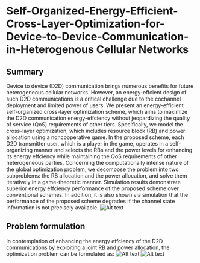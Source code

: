 # Self-Organized-Energy-Efficient-Cross-Layer-Optimization-for-Device-to-Device-Communication-in-Heterogenous Cellular Networks
## Summary
Device to device (D2D) communication brings numerous benefits for future heterogeneous cellular networks. However, an energy-effcient design of such D2D communications is a critical challenge due to the cochannel deployment and limited power of users. We present an energy-efficient self-organized cross-layer optimization scheme, which aims to maximize the D2D communication energy-effciency without jeopardizing the quality of service (QoS) requirements of other tiers. Specifically, we model the cross-layer optimization, which includes resource block (RB) and power allocation using a noncooperative game. In the proposed scheme, each D2D transmitter user, which is a player in the game, operates in a self-organizing manner and selects the RBs and the power levels for enhancing its energy effciency while maintaining the QoS requirements of other heterogeneous parties. Concerning the computationally intense nature of the global optimization problem, we decompose the problem into two subproblems: the RB allocation and the power allocation, and solve them iteratively in a game-theoretic manner. Simulation results demonstrate superior energy effciency performance of the proposed scheme over conventional schemes. In addition, it is also shown via simulation that the performance of the proposed scheme degrades if the channel state information is not precisely available.
![Alt text](https://user-images.githubusercontent.com/24733570/31720329-91345694-b416-11e7-9fc6-52be5935f525.jpg)
## Problem formulation
In contemplation of enhancing the energy effciency of the D2D communications by exploiting a joint RB and power allocation, the optimization problem can be formulated as:
![Alt text](https://user-images.githubusercontent.com/24733570/31723268-aa2f2392-b41e-11e7-974e-59608e1f47a5.png)
![Alt text](https://user-images.githubusercontent.com/24733570/31723513-5404aafe-b41f-11e7-9e32-44ffbc3a91e5.png)
